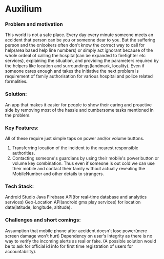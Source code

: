 # Auxilium

### Problem and motivation 
This world is not a safe place. Every day every minute someone meets an accident that person can be you or someone dear to you. 
But the suffering person and the onlookers often don't know the correct way to call for help(area based help line numbers) or simply act ignorant because of the whole ordeal of calling the hospital(can be expanded to firefighter etc services), explaining the situation, and providing the parameters required by the helpers like location and surroundings(landmark, locality).
Even if someone cares enough and takes the initiative the next problem is requirement of family authorisation for various hospital and police related formalities.

### Solution:
An app that makes it easier for people to show their caring and proactive side by removing most of the hassle and cumbersome tasks mentioned in the problem.

### Key Features:
All of these require just simple taps on power and/or volume buttons.
1) Transferring location of the incident to the nearest responsible authorities.
2) Contacting someone's guardians by using their mobile's power button or volume key combination. Thus even if someone is out cold we can use their mobile and contact their family without actually revealing the MobileNumber and other details to strangers.

### Tech Stack: 
Android Studio
Java
Firebase API(for real-time database and analytics services)
Geo-Location API(android gms play services) for location data(latitude, longitude, altitude).

### Challenges and short comings:
Assumption that mobile phone after accident doesn't lose power(mere screen damage won't hurt)
Dependency on user's integrity as there is no way to verify the incoming alerts as real or fake. 
(A possible solution would be to ask for official id info for first time registration of users for accountability).
